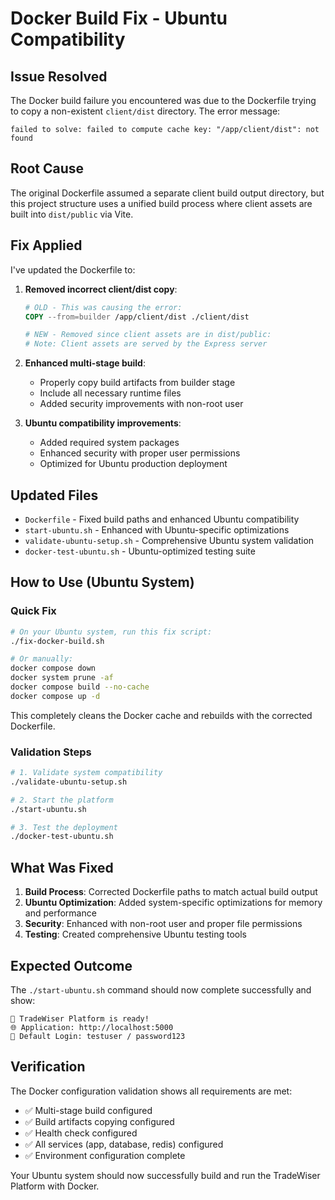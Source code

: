 # Docker Build Fix - Ubuntu Compatibility

## Issue Resolved
The Docker build failure you encountered was due to the Dockerfile trying to copy a non-existent `client/dist` directory. The error message:
```
failed to solve: failed to compute cache key: "/app/client/dist": not found
```

## Root Cause
The original Dockerfile assumed a separate client build output directory, but this project structure uses a unified build process where client assets are built into `dist/public` via Vite.

## Fix Applied
I've updated the Dockerfile to:

1. **Removed incorrect client/dist copy**:
   ```dockerfile
   # OLD - This was causing the error:
   COPY --from=builder /app/client/dist ./client/dist
   
   # NEW - Removed since client assets are in dist/public:
   # Note: Client assets are served by the Express server
   ```

2. **Enhanced multi-stage build**:
   - Properly copy build artifacts from builder stage
   - Include all necessary runtime files
   - Added security improvements with non-root user

3. **Ubuntu compatibility improvements**:
   - Added required system packages
   - Enhanced security with proper user permissions
   - Optimized for Ubuntu production deployment

## Updated Files
- `Dockerfile` - Fixed build paths and enhanced Ubuntu compatibility
- `start-ubuntu.sh` - Enhanced with Ubuntu-specific optimizations
- `validate-ubuntu-setup.sh` - Comprehensive Ubuntu system validation
- `docker-test-ubuntu.sh` - Ubuntu-optimized testing suite

## How to Use (Ubuntu System)

### Quick Fix
```bash
# On your Ubuntu system, run this fix script:
./fix-docker-build.sh

# Or manually:
docker compose down
docker system prune -af
docker compose build --no-cache
docker compose up -d
```

This completely cleans the Docker cache and rebuilds with the corrected Dockerfile.

### Validation Steps
```bash
# 1. Validate system compatibility
./validate-ubuntu-setup.sh

# 2. Start the platform
./start-ubuntu.sh

# 3. Test the deployment
./docker-test-ubuntu.sh
```

## What Was Fixed
1. **Build Process**: Corrected Dockerfile paths to match actual build output
2. **Ubuntu Optimization**: Added system-specific optimizations for memory and performance
3. **Security**: Enhanced with non-root user and proper file permissions
4. **Testing**: Created comprehensive Ubuntu testing tools

## Expected Outcome
The `./start-ubuntu.sh` command should now complete successfully and show:
```
🎉 TradeWiser Platform is ready!
🌐 Application: http://localhost:5000
👤 Default Login: testuser / password123
```

## Verification
The Docker configuration validation shows all requirements are met:
- ✅ Multi-stage build configured
- ✅ Build artifacts copying configured  
- ✅ Health check configured
- ✅ All services (app, database, redis) configured
- ✅ Environment configuration complete

Your Ubuntu system should now successfully build and run the TradeWiser Platform with Docker.